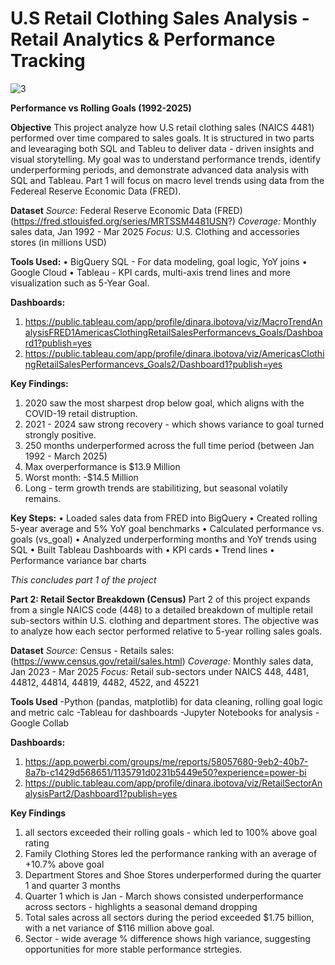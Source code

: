 # U.S Retail Clothing Sales Analysis - Retail Analytics & Performance Tracking

![3](https://github.com/user-attachments/assets/a88db114-711e-4299-907f-b13f5312aedd)

**Performance vs Rolling Goals (1992-2025)**

**Objective**
This project analyze how U.S retail clothing sales (NAICS 4481) performed over time compared to sales goals. It is structured in two parts and levearaging both SQL and Tableu to deliver data - driven insights and visual storytelling. My goal was to understand performance trends, identify underperforming periods, and demonstrate advanced data analysis with SQL and Tableau. Part 1 will focus on macro level trends using data from the Federeal Reserve Economic Data (FRED).

**Dataset**
*Source:* Federal Reserve Economic Data (FRED) (https://fred.stlouisfed.org/series/MRTSSM4481USN?)
*Coverage:* Monthly sales data, Jan 1992 - Mar 2025
*Focus:* U.S. Clothing and accessories stores (in millions USD)

**Tools Used:**
• BigQuery SQL - For data modeling, goal logic, YoY joins
• Google Cloud
• Tableau - KPI cards, multi-axis trend lines and more visualization such as 5-Year Goal.

**Dashboards:**
1. https://public.tableau.com/app/profile/dinara.ibotova/viz/MacroTrendAnalysisFRED1AmericasClothingRetailSalesPerformancevs_Goals/Dashboard1?publish=yes
2.  https://public.tableau.com/app/profile/dinara.ibotova/viz/AmericasClothingRetailSalesPerformancevs_Goals2/Dashboard1?publish=yes

**Key Findings:**
1. 2020 saw the most sharpest drop below goal, which aligns with the COVID-19 retail distruption.
2. 2021 - 2024 saw strong recovery - which shows variance to goal turned strongly positive.
3. 250 months underperformed across the full time period (between Jan 1992 - March 2025)
4. Max overperformance is $13.9 Million
5. Worst month: -$14.5 Million
6. Long - term growth trends are stabilitizing, but seasonal volatily remains.

**Key Steps:**
• Loaded sales data from FRED into BigQuery
• Created rolling 5-year average and 5% YoY goal benchmarks
• Calculated performance vs. goals (vs_goal)
• Analyzed underperforming months and YoY trends using SQL
• Built Tableau Dashboards with 
     • KPI cards
     • Trend lines
     • Performance variance bar charts

*This concludes part 1 of the project*

**Part 2: Retail Sector Breakdown (Census)**
Part 2 of this project expands from a single NAICS code (448) to a detailed breakdown of multiple retail sub-sectors within U.S. clothing and department stores. The objective was to analyze how each sector performed relative to 5-year rolling sales goals. 

**Dataset**
*Source:* Census - Retails sales: (https://www.census.gov/retail/sales.html)
*Coverage:* Monthly sales data, Jan 2023 - Mar 2025
*Focus:* Retail sub-sectors under NAICS 448, 4481, 44812, 44814, 44819, 4482, 4522, and 45221

**Tools Used**
-Python (pandas, matplotlib) for data cleaning, rolling goal logic and metric calc
-Tableau for dashboards
-Jupyter Notebooks for analysis
-Google Collab

**Dashboards:**
1. https://app.powerbi.com/groups/me/reports/58057680-9eb2-40b7-8a7b-c1429d568651/1135791d0231b5449e50?experience=power-bi
2. https://public.tableau.com/app/profile/dinara.ibotova/viz/RetailSectorAnalysisPart2/Dashboard1?publish=yes

**Key Findings**
1. all sectors exceeded their rolling goals - which led to 100% above goal rating
2. Family Clothing Stores led the performance ranking with an average of +10.7% above goal
3. Department Stores and Shoe Stores underperformed during the quarter 1 and quarter 3 months
4. Quarter 1 which is Jan - March shows consisted underperformance across sectors - highlights a seasonal demand dropping
5. Total sales across all sectors during the period exceeded $1.75 billion, with a net variance of $116 million above goal.
6. Sector - wide average % difference shows high variance, suggesting opportunities for more stable performance strtegies.
   

